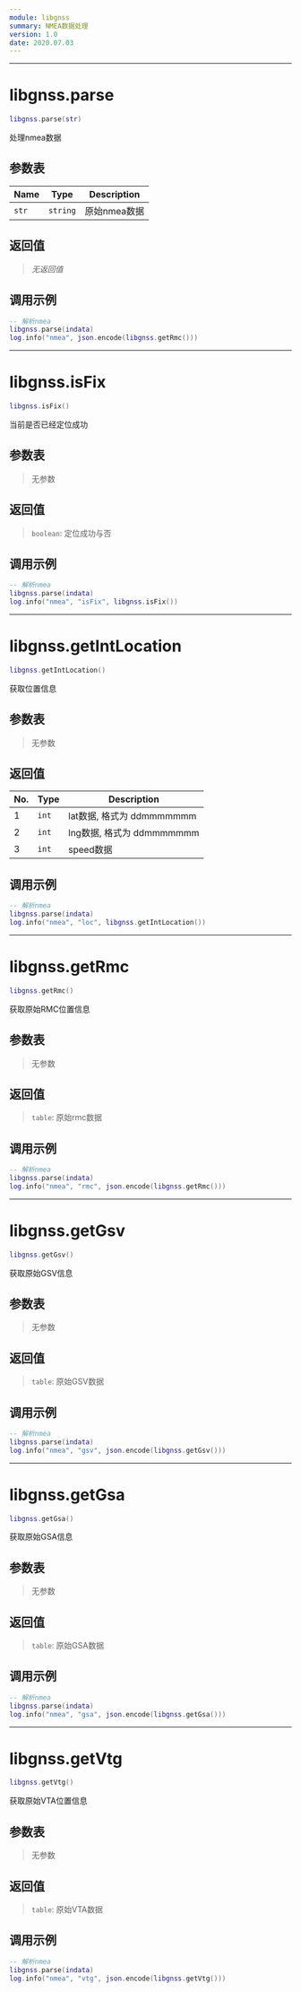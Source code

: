 ```yaml
---
module: libgnss
summary: NMEA数据处理
version: 1.0
date: 2020.07.03
---
```


--------------------------------------------------
# libgnss.parse

```lua
libgnss.parse(str)
```

处理nmea数据

## 参数表

Name | Type | Description
-----|------|--------------
`str`|`string`| 原始nmea数据

## 返回值

> *无返回值*

## 调用示例

```lua
-- 解析nmea
libgnss.parse(indata)
log.info("nmea", json.encode(libgnss.getRmc()))
```


--------------------------------------------------
# libgnss.isFix

```lua
libgnss.isFix()
```

当前是否已经定位成功

## 参数表

> 无参数

## 返回值

> `boolean`: 定位成功与否

## 调用示例

```lua
-- 解析nmea
libgnss.parse(indata)
log.info("nmea", "isFix", libgnss.isFix())
```


--------------------------------------------------
# libgnss.getIntLocation

```lua
libgnss.getIntLocation()
```

获取位置信息

## 参数表

> 无参数

## 返回值

No. | Type | Description
----|------|--------------
1 |`int`| lat数据, 格式为 ddmmmmmmm
2 |`int`| lng数据, 格式为 ddmmmmmmm
3 |`int`| speed数据

## 调用示例

```lua
-- 解析nmea
libgnss.parse(indata)
log.info("nmea", "loc", libgnss.getIntLocation())
```


--------------------------------------------------
# libgnss.getRmc

```lua
libgnss.getRmc()
```

获取原始RMC位置信息

## 参数表

> 无参数

## 返回值

> `table`: 原始rmc数据

## 调用示例

```lua
-- 解析nmea
libgnss.parse(indata)
log.info("nmea", "rmc", json.encode(libgnss.getRmc()))
```


--------------------------------------------------
# libgnss.getGsv

```lua
libgnss.getGsv()
```

获取原始GSV信息

## 参数表

> 无参数

## 返回值

> `table`: 原始GSV数据

## 调用示例

```lua
-- 解析nmea
libgnss.parse(indata)
log.info("nmea", "gsv", json.encode(libgnss.getGsv()))
```


--------------------------------------------------
# libgnss.getGsa

```lua
libgnss.getGsa()
```

获取原始GSA信息

## 参数表

> 无参数

## 返回值

> `table`: 原始GSA数据

## 调用示例

```lua
-- 解析nmea
libgnss.parse(indata)
log.info("nmea", "gsa", json.encode(libgnss.getGsa()))
```


--------------------------------------------------
# libgnss.getVtg

```lua
libgnss.getVtg()
```

获取原始VTA位置信息

## 参数表

> 无参数

## 返回值

> `table`: 原始VTA数据

## 调用示例

```lua
-- 解析nmea
libgnss.parse(indata)
log.info("nmea", "vtg", json.encode(libgnss.getVtg()))
```


